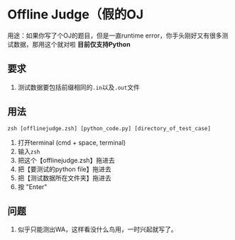 # Offline Judge（假的OJ
用途：如果你写了个OJ的题目，但是一直runtime error，你手头刚好又有很多测试数据，那用这个就对啦
**目前仅支持Python**

## 要求
1. 测试数据要包括前缀相同的`.in`以及`.out`文件

## 用法
`zsh [offlinejudge.zsh] [python_code.py] [directory_of_test_case]`
1. 打开terminal (cmd + space, terminal)
2. 输入`zsh`
3. 把这个【offlinejudge.zsh】拖进去
4. 把【要测试的python file】拖进去
5. 把【测试数据所在文件夹】拖进去
6. 按 "Enter"

## 问题
1. 似乎只能测出WA，这样看没什么鸟用，一时兴起就写了。
